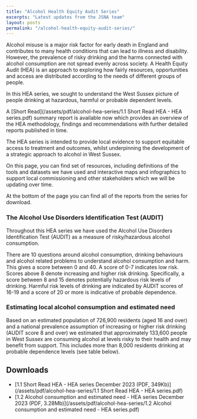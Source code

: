 ```yaml
---
title: "Alcohol Health Equity Audit Series"
excerpts: "Latest updates from the JSNA team"
layout: posts
permalink: "/alcohol-health-equity-audit-series/"
---
```


Alcohol misuse is a major risk factor for early death in England and contributes to many health conditions that can lead to illness and disability. However, the prevalence of risky drinking and the harms connected with alcohol consumption are not spread evenly across society. A Health Equity Audit (HEA) is an approach to exploring how fairly resources, opportunities and access are distributed according to the needs of different groups of people.

In this HEA series, we sought to understand the West Sussex picture of people drinking at hazardous, harmful or probable dependent levels. 

A [Short Read](/assets/pdf/alcohol-hea-series/1.1 Short Read HEA - HEA series.pdf) summary report is available now which provides an overview of the HEA methodology, findings and recommendations with further detailed reports published in time. 

The HEA series is intended to provide local evidence to support equitable access to treatment and outcomes, whilst underpinning the development of a strategic approach to alcohol in West Sussex.

On this page, you can find set of resources, including definitions of the tools and datasets we have used and interactive maps and infographics to support local commissioning and other stakeholders which we will be updating over time.

At the bottom of the page you can find all of the reports from the series for download.

### The Alcohol Use Disorders Identification Test (AUDIT)
Throughout this HEA series we have used the Alcohol Use Disorders Identification Test (AUDIT) as a measure of risky/hazardous alcohol consumption.

There are 10 questions around alcohol consumption, drinking behaviours and alcohol related problems to understand alcohol consumption and harm. This gives a score between 0 and 40. A score of 0-7 indicates low risk. Scores above 8 denote increasing and higher risk drinking. Specifically, a score between 8 and 15 denotes potentially hazardous risk levels of drinking. Harmful risk levels of drinking are indicated by AUDIT scores of 16-19 and a score of 20 or more is indicative of probable dependence.

### Estimating local alcohol consumption and estimated need

Based on an estimated population of 726,900 residents (aged 16 and over) and a national prevalence assumption of increasing or higher risk drinking (AUDIT score 8 and over) we estimated that approximately 133,600 people in West Sussex are consuming alcohol at levels risky to their health and may benefit from support.
This includes more than 8,000 residents drinking at probable dependence levels (see table below).

<!-- #### Estimates of drinking levels by AUDIT risk group among adults aged 16+; West Sussex (aggregating national age/sex specific prevalence at ward level)
| Area      | Non-drinkers/low risk | Hazardous drinking | Harmful drinking /mild dependence | Probably dependence |
| :---      |                ---:   |               ---: |                              ---: |                ---: |
| West Sussex |  593,300 |113,200 | 12,300 | 8,100 |
| Adur | 43,400 | 8,100 | 900 | 600 |
| Arun | 115,100 | 20,800 | 2,200 | 1,400 |
| Chichester | 86,000  | 15,900 | 1,700 | 1,100 |
| Crawley | 74,700 | 15,800 | 1,800 | 1,200 |
| Horsham | 98,500 | 18,800 | 2,000 | 1,300 |
| Mid Sussex | 100,400 | 19,400 | 2,210 | 1,400 |
| Worthing | 75,300 | 14,400 | 1,600 | 1,000 | -->

<!-- The map below summarises the 2019 IMD rankings for LSOAs in West Sussex. You can also toggle between the different subdomains.

{% include htmlwidget_map html_path="/assets/maps/2019_imd_west_sussex/" %}

The maps show estimated counts of people in each audit category by ward and therefore, largely correlate to areas that have larger populations. This information provides a visual representation of the areas where we might reasonably expect to see the most need. -->

## Downloads
- [1.1 Short Read HEA - HEA series December 2023 (PDF, 349Kb)](/assets/pdf/alcohol-hea-series/1.1 Short Read HEA - HEA series.pdf)
- [1.2 Alcohol consumption and estimated need - HEA series December 2023 (PDF, 3.28Mb)](/assets/pdf/alcohol-hea-series/1.2 Alcohol consumption and estimated need - HEA series.pdf)

